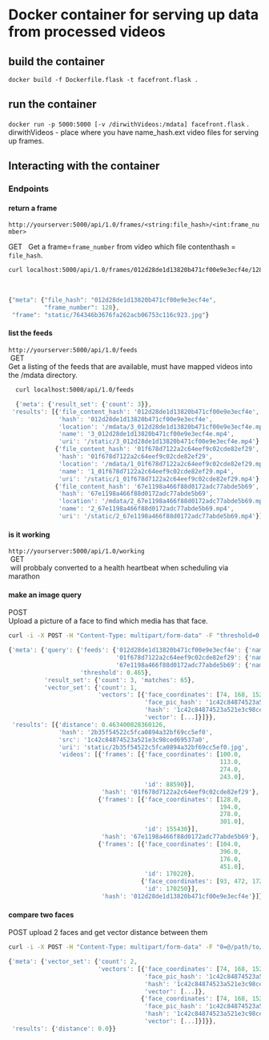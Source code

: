 # Docker container for serving up data from processed videos

## build the container
```docker build -f Dockerfile.flask -t facefront.flask .```

## run the container
```docker run -p 5000:5000 [-v /dirwithVideos:/mdata] facefront.flask``` . 
dirwithVideos - place where you have name_hash.ext video files for serving up frames.  

## Interacting with the container

### Endpoints



#### return a frame
```http://yourserver:5000/api/1.0/frames/<string:file_hash>/<int:frame_number>```  

  GET    
  Get a frame=`frame_number` from video which file contenthash = `file_hash`.  
  
```bash
curl localhost:5000/api/1.0/frames/012d28de1d13820b471cf00e9e3ecf4e/128
```
  
```javascript
{"meta": {"file_hash": "012d28de1d13820b471cf00e9e3ecf4e", 
          "frame_number": 128}, 
 "frame": "static/764346b3676fa262acb06753c116c923.jpg"}
```
  
#### list the feeds
```http://yourserver:5000/api/1.0/feeds```  
  GET  
  Get a listing of the feeds that are available, must have mapped videos into the /mdata directory.
  
```bash
  curl localhost:5000/api/1.0/feeds
```
  
```javascript
  {'meta': {'result_set': {'count': 3}},
 'results': [{'file_content_hash': '012d28de1d13820b471cf00e9e3ecf4e',
              'hash': '012d28de1d13820b471cf00e9e3ecf4e',
              'location': '/mdata/3_012d28de1d13820b471cf00e9e3ecf4e.mp4',
              'name': '3_012d28de1d13820b471cf00e9e3ecf4e.mp4',
              'uri': '/static/3_012d28de1d13820b471cf00e9e3ecf4e.mp4'},
             {'file_content_hash': '01f678d7122a2c64eef9c02cde82ef29',
              'hash': '01f678d7122a2c64eef9c02cde82ef29',
              'location': '/mdata/1_01f678d7122a2c64eef9c02cde82ef29.mp4',
              'name': '1_01f678d7122a2c64eef9c02cde82ef29.mp4',
              'uri': '/static/1_01f678d7122a2c64eef9c02cde82ef29.mp4'},
             {'file_content_hash': '67e1198a466f88d0172adc77abde5b69',
              'hash': '67e1198a466f88d0172adc77abde5b69',
              'location': '/mdata/2_67e1198a466f88d0172adc77abde5b69.mp4',
              'name': '2_67e1198a466f88d0172adc77abde5b69.mp4',
              'uri': '/static/2_67e1198a466f88d0172adc77abde5b69.mp4'}]}

```
#### is it working
```http://yourserver:5000/api/1.0/working```  
  GET  
  will probbaly converted to a health heartbeat when scheduling via marathon  
  
#### make an image query
  POST  
  Upload a picture of a face to find which media has that face.
  
```bash
curl -i -X POST -H "Content-Type: multipart/form-data" -F "threshold=0.35" -F "0=@/dir/to/file.jpg" http://localhost:5000/api/1.0/results/matches
```     

```javascript
{'meta': {'query': {'feeds': {'012d28de1d13820b471cf00e9e3ecf4e': {'name': 'BTTF3_012d28de1d13820b471cf00e9e3ecf4e.mp4'},
                              '01f678d7122a2c64eef9c02cde82ef29': {'name': 'BTTF1_01f678d7122a2c64eef9c02cde82ef29.mp4'},
                              '67e1198a466f88d0172adc77abde5b69': {'name': 'BTTF2_67e1198a466f88d0172adc77abde5b69.mp4'}},
                    'threshold': 0.465},
          'result_set': {'count': 3, 'matches': 65},
          'vector_set': {'count': 1,
                         'vectors': [{'face_coordinates': [74, 168, 152, 91],
                                      'face_pic_hash': '1c42c84874523a521e3c98ced69537a0',
                                      'hash': '1c42c84874523a521e3c98ced69537a0',
                                      'vector': [...]}]}},
 'results': [{'distance': 0.463400028360126,
              'hash': '2b35f54522c5fca0894a32bf69cc5ef0',
              'src': '1c42c84874523a521e3c98ced69537a0',
              'uri': 'static/2b35f54522c5fca0894a32bf69cc5ef0.jpg',
              'videos': [{'frames': [{'face_coordinates': [100.0,
                                                           113.0,
                                                           274.0,
                                                           243.0],
                                      'id': 88590}],
                          'hash': '01f678d7122a2c64eef9c02cde82ef29'},
                         {'frames': [{'face_coordinates': [128.0,
                                                           194.0,
                                                           278.0,
                                                           301.0],
                                      'id': 155430}],
                          'hash': '67e1198a466f88d0172adc77abde5b69'},
                         {'frames': [{'face_coordinates': [104.0,
                                                           396.0,
                                                           176.0,
                                                           451.0],
                                      'id': 170220},
                                     {'face_coordinates': [93, 472, 172, 415],
                                      'id': 170250}],
                          'hash': '012d28de1d13820b471cf00e9e3ecf4e'}]}]}
```

#### compare two faces
  POST
  upload 2 faces and get vector distance between them
   
```bash
curl -i -X POST -H "Content-Type: multipart/form-data" -F "0=@/path/to/face1.jpg"  -F "1=@/path/to/face2.jpg"  http://localhost:5000/api/1.0/results/comparisons
```

```javascript
{'meta': {'vector_set': {'count': 2,
                         'vectors': [{'face_coordinates': [74, 168, 152, 91],
                                      'face_pic_hash': '1c42c84874523a521e3c98ced69537a0',
                                      'hash': '1c42c84874523a521e3c98ced69537a0',
                                      'vector': [...]},
                                     {'face_coordinates': [74, 168, 152, 91],
                                      'face_pic_hash': '1c42c84874523a521e3c98ced69537a0',
                                      'hash': '1c42c84874523a521e3c98ced69537a0',
                                      'vector': [...]}]}},
 'results': {'distance': 0.0}}
```





